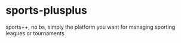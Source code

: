 # sports-plusplus
sports++, no bs, simply the platform you want for managing sporting leagues or tournaments
